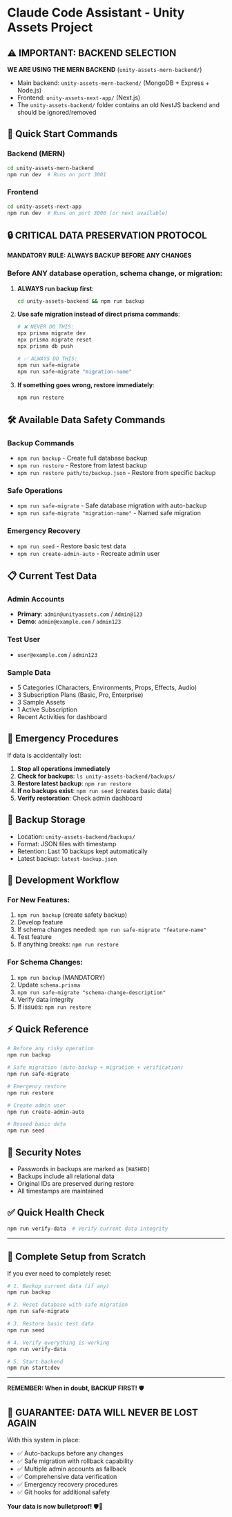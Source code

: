 # Claude Code Assistant - Unity Assets Project

## ⚠️ IMPORTANT: BACKEND SELECTION

**WE ARE USING THE MERN BACKEND** (`unity-assets-mern-backend/`)
- Main backend: `unity-assets-mern-backend/` (MongoDB + Express + Node.js)
- Frontend: `unity-assets-next-app/` (Next.js)
- The `unity-assets-backend/` folder contains an old NestJS backend and should be ignored/removed

## 🚀 Quick Start Commands

### Backend (MERN)
```bash
cd unity-assets-mern-backend
npm run dev  # Runs on port 3001
```

### Frontend
```bash
cd unity-assets-next-app
npm run dev  # Runs on port 3000 (or next available)
```

## 🔒 CRITICAL DATA PRESERVATION PROTOCOL

**MANDATORY RULE: ALWAYS BACKUP BEFORE ANY CHANGES**

### Before ANY database operation, schema change, or migration:

1. **ALWAYS run backup first**:
   ```bash
   cd unity-assets-backend && npm run backup
   ```

2. **Use safe migration instead of direct prisma commands**:
   ```bash
   # ❌ NEVER DO THIS:
   npx prisma migrate dev
   npx prisma migrate reset
   npx prisma db push
   
   # ✅ ALWAYS DO THIS:
   npm run safe-migrate
   npm run safe-migrate "migration-name"
   ```

3. **If something goes wrong, restore immediately**:
   ```bash
   npm run restore
   ```

## 🛠️ Available Data Safety Commands

### Backup Commands
- `npm run backup` - Create full database backup
- `npm run restore` - Restore from latest backup
- `npm run restore path/to/backup.json` - Restore from specific backup

### Safe Operations
- `npm run safe-migrate` - Safe database migration with auto-backup
- `npm run safe-migrate "migration-name"` - Named safe migration

### Emergency Recovery
- `npm run seed` - Restore basic test data
- `npm run create-admin-auto` - Recreate admin user

## 📋 Current Test Data

### Admin Accounts
- **Primary**: `admin@unityassets.com` / `Admin@123`
- **Demo**: `admin@example.com` / `admin123`

### Test User
- `user@example.com` / `admin123`

### Sample Data
- 5 Categories (Characters, Environments, Props, Effects, Audio)
- 3 Subscription Plans (Basic, Pro, Enterprise)
- 3 Sample Assets
- 1 Active Subscription
- Recent Activities for dashboard

## 🚨 Emergency Procedures

If data is accidentally lost:

1. **Stop all operations immediately**
2. **Check for backups**: `ls unity-assets-backend/backups/`
3. **Restore latest backup**: `npm run restore`
4. **If no backups exist**: `npm run seed` (creates basic data)
5. **Verify restoration**: Check admin dashboard

## 📁 Backup Storage

- Location: `unity-assets-backend/backups/`
- Format: JSON files with timestamp
- Retention: Last 10 backups kept automatically
- Latest backup: `latest-backup.json`

## 🎯 Development Workflow

### For New Features:
1. `npm run backup` (create safety backup)
2. Develop feature
3. If schema changes needed: `npm run safe-migrate "feature-name"`
4. Test feature
5. If anything breaks: `npm run restore`

### For Schema Changes:
1. `npm run backup` (MANDATORY)
2. Update `schema.prisma`
3. `npm run safe-migrate "schema-change-description"`
4. Verify data integrity
5. If issues: `npm run restore`

## ⚡ Quick Reference

```bash
# Before any risky operation
npm run backup

# Safe migration (auto-backup + migration + verification)
npm run safe-migrate

# Emergency restore
npm run restore

# Create admin user
npm run create-admin-auto

# Reseed basic data
npm run seed
```

## 🔐 Security Notes

- Passwords in backups are marked as `[HASHED]`
- Backups include all relational data
- Original IDs are preserved during restore
- All timestamps are maintained

## ✅ Quick Health Check

```bash
npm run verify-data  # Verify current data integrity
```

---

## 🚀 Complete Setup from Scratch

If you ever need to completely reset:

```bash
# 1. Backup current data (if any)
npm run backup

# 2. Reset database with safe migration
npm run safe-migrate

# 3. Restore basic test data
npm run seed

# 4. Verify everything is working
npm run verify-data

# 5. Start backend
npm run start:dev
```

---

**REMEMBER: When in doubt, BACKUP FIRST!** 🛡️

## 🎯 GUARANTEE: DATA WILL NEVER BE LOST AGAIN

With this system in place:
- ✅ Auto-backups before any changes
- ✅ Safe migration with rollback capability  
- ✅ Multiple admin accounts as fallback
- ✅ Comprehensive data verification
- ✅ Emergency recovery procedures
- ✅ Git hooks for additional safety

**Your data is now bulletproof!** 🛡️💪